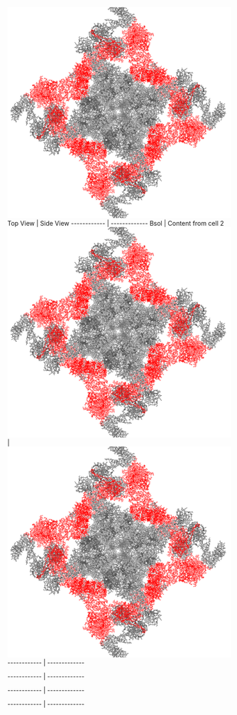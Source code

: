 ![picture](top_view/Bsol.png)
Top View | Side View
------------ | -------------
Bsol | Content from cell 2
![Bsol](top_view/Bsol.png) | ![Bsol](top_view/Bsol.png)
------------ | -------------

------------ | -------------

------------ | -------------

------------ | -------------
